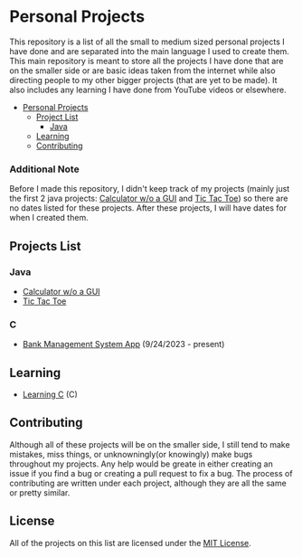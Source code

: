 # Personal Projects

This repository is a list of all the small to medium sized personal projects I have done and are separated into the main language I used to create them. This main repository is meant to store all the projects I have done that are on the smaller side or are basic ideas taken from the internet while also directing people to my other bigger projects (that are yet to be made). It also includes any learning I have done from YouTube videos or elsewhere.

- [Personal Projects](#personal-projects)
  - [Project List](#projects-list)
    - [Java](#java)
  - [Learning](#learning)
  - [Contributing](#contributing)

### Additional Note
Before I made this repository, I didn't keep track of my projects (mainly just the first 2 java projects: [Calculator w/o a GUI](https://github.com/Dossr-NK/Personal-Projects/tree/main/Java/Calculator%20no%20GUI) and [Tic Tac Toe](https://github.com/Dossr-NK/Personal-Projects/tree/main/Java/Tic%20Tac%20Toe)) so there are no dates listed for these projects. After these projects, I will have dates for when I created them.

## Projects List
### Java
  - [Calculator w/o a GUI](https://github.com/Dossr-NK/Personal-Projects/tree/main/Java/Calculator%20no%20GUI)
  - [Tic Tac Toe](https://github.com/Dossr-NK/Personal-Projects/tree/main/Java/Tic%20Tac%20Toe)
### C
  - [Bank Management System App](https://github.com/Dossr-NK/Personal-Projects/tree/main/C/Bank%20Management%20System%20App) (9/24/2023 - present)
<!-- Will add ## Larger Projects List later when I create one. -->

## Learning

- [Learning C](https://github.com/Dossr-NK/Personal-Projects/tree/main/C/Learning%20C) (C)

## Contributing
Although all of these projects will be on the smaller side, I still tend to make mistakes, miss things, or unknowningly(or knowingly) make bugs throughout my projects. Any help would be greate in either creating an issue if you find a bug or creating a pull request to fix a bug. The process of contributing are written under each project, although they are all the same or pretty similar. 


## License
All of the projects on this list are licensed under the [MIT License](https://github.com/Dossr-NK/Personal-Projects/blob/main/LICENSE.txt).
